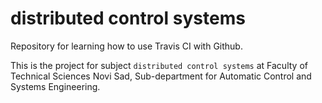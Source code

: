 # distributed control systems

Repository for learning how to use Travis CI with Github.

This is the project for subject `distributed control systems` at Faculty of Technical Sciences Novi Sad, Sub-department for Automatic Control and Systems Engineering.
